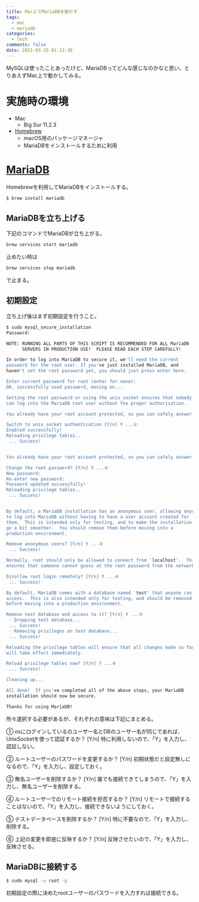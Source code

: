 ```yaml
---
title: Mac上でMariaDBを動かす
tags:
  - mac
  - mariadb
categories:
  - tech
comments: false
date: 2021-03-25 01:13:30
---
```



MySQLは使ったことあったけど、MariaDBってどんな感じなのかなと思い、とりあえずMac上で動かしてみる。

# 実施時の環境
- Mac
  - Big Sur 11.2.3
- [Homebrew](https://brew.sh/index_ja)
  - macOS用のパッケージマネージャ
  - MariaDBをインストールするために利用

# [MariaDB](https://mariadb.org/)
Homebrewを利用してMariaDBをインストールする。

```zsh
$ brew install mariadb
```

## MariaDBを立ち上げる
下記のコマンドでMariaDBが立ち上がる。

```zsh
brew services start mariadb
```

止めたい時は

```zsh
brew services stop mariadb
```

で止まる。

## 初期設定
立ち上げ後はまず初期設定を行うこと。

```zsh
$ sudo mysql_secure_installation
Password:

NOTE: RUNNING ALL PARTS OF THIS SCRIPT IS RECOMMENDED FOR ALL MariaDB
      SERVERS IN PRODUCTION USE!  PLEASE READ EACH STEP CAREFULLY!

In order to log into MariaDB to secure it, we'll need the current
password for the root user. If you've just installed MariaDB, and
haven't set the root password yet, you should just press enter here.

Enter current password for root (enter for none):
OK, successfully used password, moving on...

Setting the root password or using the unix_socket ensures that nobody
can log into the MariaDB root user without the proper authorisation.

You already have your root account protected, so you can safely answer 'n'.

Switch to unix_socket authentication [Y/n] Y ...①
Enabled successfully!
Reloading privilege tables..
 ... Success!


You already have your root account protected, so you can safely answer 'n'.

Change the root password? [Y/n] Y ...②
New password:
Re-enter new password:
Password updated successfully!
Reloading privilege tables..
 ... Success!


By default, a MariaDB installation has an anonymous user, allowing anyone
to log into MariaDB without having to have a user account created for
them.  This is intended only for testing, and to make the installation
go a bit smoother.  You should remove them before moving into a
production environment.

Remove anonymous users? [Y/n] Y ...③
 ... Success!

Normally, root should only be allowed to connect from 'localhost'.  This
ensures that someone cannot guess at the root password from the network.

Disallow root login remotely? [Y/n] Y ...④
 ... Success!

By default, MariaDB comes with a database named 'test' that anyone can
access.  This is also intended only for testing, and should be removed
before moving into a production environment.

Remove test database and access to it? [Y/n] Y ...⑤
 - Dropping test database...
 ... Success!
 - Removing privileges on test database...
 ... Success!

Reloading the privilege tables will ensure that all changes made so far
will take effect immediately.

Reload privilege tables now? [Y/n] Y ...⑥
 ... Success!

Cleaning up...

All done!  If you've completed all of the above steps, your MariaDB
installation should now be secure.

Thanks for using MariaDB!
```

所々選択する必要があるが、それぞれの意味は下記にまとめる。

① osにログインしているのユーザー名とDBのユーザー名が同じであれば、UnixSocketを使って認証するか？ [Y/n]
特に利用しないので、「Y」を入力し、認証しない。

② ルートユーザーのパスワードを変更するか？ [Y/n]
初期状態だと設定無しになるので、「Y」を入力し、設定しておく。

③ 無名ユーザーを削除するか？ [Y/n]
誰でも接続できてしまうので、「Y」を入力し、無名ユーザーを削除する。

④ ルートユーザーでのリモート接続を拒否するか？ [Y/n]
リモートで接続することはないので、「Y」を入力し、接続できないようにしておく。

⑤ テストデータベースを削除するか？ [Y/n]
特に不要なので、「Y」を入力し、削除する。

⑥ 上記の変更を即座に反映するか？ [Y/n]
反映させたいので、「Y」を入力し、反映させる。

## MariaDBに接続する

```zsh
$ sudo mysql -u root -p
```

初期設定の際に決めたrootユーザーのパスワードを入力すれば接続できる。


